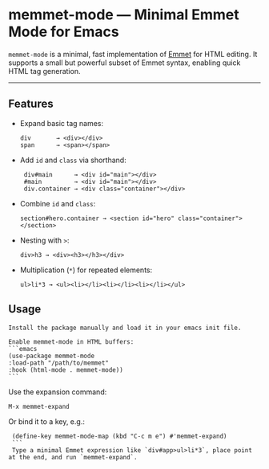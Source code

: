# memmet-mode — Minimal Emmet Mode for Emacs

`memmet-mode` is a minimal, fast implementation of [Emmet](https://emmet.io/) for HTML editing. It supports a small but powerful subset of Emmet syntax, enabling quick HTML tag generation.

---

## Features

- Expand basic tag names:
  ```emacs
  div       → <div></div>
  span      → <span></span>
  ```
- Add `id` and `class` via shorthand:
  ```emacs
   div#main      → <div id="main"></div>
   #main         → <div id="main"></div>
   div.container → <div class="container"></div>
   ```
- Combine `id` and `class`:
  ```emacs
  section#hero.container → <section id="hero" class="container"></section>
  ```
- Nesting with `>`:
  ```emacs
  div>h3 → <div><h3></h3></div>
  ```
- Multiplication (`*`) for repeated elements:
  ```emacs
  ul>li*3 → <ul><li></li><li></li><li></li></ul>
  ```

## Usage

    Install the package manually and load it in your emacs init file.

    Enable memmet-mode in HTML buffers: 
    ```emacs
    (use-package memmet-mode
    :load-path "/path/to/memmet"
    :hook (html-mode . memmet-mode))
    ```
    
Use the expansion command:

`M-x memmet-expand`

Or bind it to a key, e.g.:
   ```emacs
    (define-key memmet-mode-map (kbd "C-c m e") #'memmet-expand)
    ```
    Type a minimal Emmet expression like `div#app>ul>li*3`, place point at the end, and run `memmet-expand`.
